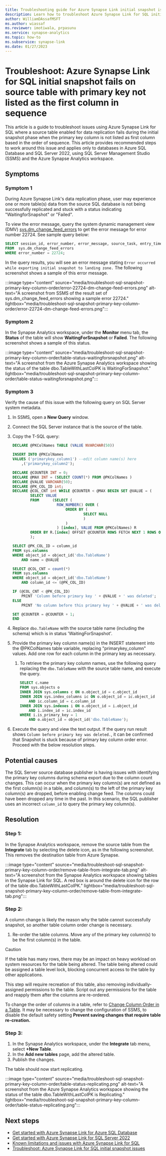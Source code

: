 ```yaml
---
title: Troubleshooting guide for Azure Synapse Link initial snapshot issues due to primary key column order for Azure SQL Database and SQL Server 
description: Learn how to troubleshoot Azure Synapse Link for SQL initial snapshot issues due to error 22724, primary key column order
author: WilliamDAssafMSFT
ms.author: wiassaf
ms.reviewer: imotiwala, prpasunu
ms.service: synapse-analytics
ms.topic: how-to
ms.subservice: synapse-link
ms.date: 01/27/2023
---
```


# Troubleshoot: Azure Synapse Link for SQL initial snapshot fails on source table with primary key not listed as the first column in sequence

This article is a guide to troubleshoot issues using Azure Synapse Link for SQL where a source table enabled for data replication fails during the initial snapshot phase when the primary key column is not listed as first column based in the order of sequence. This article provides recommended steps to work around this issue and applies only to databases in Azure SQL Database and SQL Server 2022, using SQL Server Management Studio (SSMS) and the Azure Synapse Analytics workspace.

## Symptoms

### Symptom 1

During Azure Synapse Link's data replication phase, user may experience one or more table(s) data from the source SQL database is not being successfully replicated and stuck with a status indicating "WaitingforSnapshot" or "Failed".

To view the error message, query the system dynamic management view (DMV) [sys.dm_change_feed_errors](/sql/relational-databases/system-dynamic-management-views/sys-dm-change-feed-errors) to get the error message for error number 22724. See sample query below: 
 
```sql
SELECT session_id, error_number, error_message, source_task, entry_time 
FROM  sys.dm_change_feed_errors 
WHERE error_number = 22724;
```

In the query results, you will see an error message stating `Error occurred while exporting initial snapshot to landing zone.` The following screenshot shows a sample of this error message.

:::image type="content" source="media/troubleshoot-sql-snapshot-primary-key-column-order/error-22724-dm-change-feed-errors.png" alt-text="A screenshot from SSMS of the result set of sys.dm_change_feed_errors showing a sample error 22724." lightbox="media/troubleshoot-sql-snapshot-primary-key-column-order/error-22724-dm-change-feed-errors.png":::

### Symptom 2

In the Synapse Analytics workspace, under the **Monitor** menu tab, the **Status** of the table will show **WaitingForSnapshot** or **Failed**. The following screenshot shows a sample of this status.

:::image type="content" source="media/troubleshoot-sql-snapshot-primary-key-column-order/table-status-waitingforsnapshot.png" alt-text="A screenshot from the Azure Synapse Analytics workspace showing the status of the table dbo.TableWithLastColPK is WaitingForSnapshot." lightbox="media/troubleshoot-sql-snapshot-primary-key-column-order/table-status-waitingforsnapshot.png":::

### Symptom 3

Verify the cause of this issue with the following query on SQL Server system metadata.

1. In SSMS, open a **New Query** window.
1. Connect the SQL Server instance that is the source of the table. 
1. Copy the T-SQL query:

    ```sql
    DECLARE @PKColNames TABLE (VALUE NVARCHAR(50))
    
    INSERT INTO @PKColNames
    VALUES ('primarykey_column1') --edit column name(s) here
        ,('primarykey_column2');
    
    DECLARE @COUNTER INT = 0;
    DECLARE @MAX INT = (SELECT COUNT(*) FROM @PKColNames )
    DECLARE @VALUE VARCHAR(50);
    DECLARE @PK_COL_ID int;
    DECLARE @COL_CNT int WHILE @COUNTER < @MAX BEGIN SET @VALUE = (
            SELECT VALUE
            FROM      (SELECT (
                        ROW_NUMBER() OVER (
                            ORDER BY (
                                    SELECT NULL
                                    )
                            )
                        ) [index], VALUE FROM @PKColNames) R        
            ORDER BY R.[index] OFFSET @COUNTER ROWS FETCH NEXT 1 ROWS ONLY
            );
    
    SELECT @PK_COL_ID = column_id
    FROM sys.columns
    WHERE object_id = object_id('dbo.TableName')
        AND name = @VALUE
    
    SELECT @COL_CNT = count(*)
    FROM sys.columns
    WHERE object_id = object_id('dbo.TableName')
        AND column_id <= (@PK_COL_ID)  
    
    IF (@COL_CNT < @PK_COL_ID)         
        PRINT 'Column before primary key ' + @VALUE + ' was deleted'; 
    ELSE                  
        PRINT 'No column before this primary key ' + @VALUE + ' was deleted';
    
    SET @COUNTER = @COUNTER + 1;
    END
    ```
1. Replace `dbo.TableName` with the source table name (including the schema) which is in status 'WaitingForSnapshot'. 
1. Provide the primary key column name(s) in the INSERT statement into the @PKColNames table variable, replacing "primarykey_column" values. Add one row for each column in the primary key as necessary.
    1. To retrieve the primary key column names, use the following query replacing the `dbo.TableName` with the source table name, and execute the query.
        ```sql
        SELECT c.name
        FROM sys.objects o
        INNER JOIN sys.columns c ON o.object_id = c.object_id
        INNER JOIN sys.index_columns ic ON o.object_id = ic.object_id
            AND ic.column_id = c.column_id
        INNER JOIN sys.indexes i ON o.object_id = i.object_id
            AND i.index_id = ic.index_id
        WHERE i.is_primary_key = 1
            AND o.object_id = object_id('dbo.TableName');
        ```
1. Execute the query and view the text output. If the query run result shows `Column before primary key was deleted.`, it can be confirmed that Snapshot is stuck because of primary key column order error. Proceed with the below resolution steps. 

## Potential causes

The SQL Server source database publisher is having issues with identifying the primary key columns during schema export due to the column count changes. This can occur when the primary key column(s) are not defined as the first column(s) in a table, and column(s) to the left of the primary key column(s) are dropped, before enabling change feed. The columns could have been dropped any time in the past. In this scenario, the SQL publisher uses an incorrect `column_id` to query the primary key column(s).

## Resolution

### Step 1:

In the Synapse Analytics workspace, remove the source table from the **Integrate** tab by selecting the delete icon, as in the following screenshot. This removes the destination table from Azure Synapse.

:::image type="content" source="media/troubleshoot-sql-snapshot-primary-key-column-order/remove-table-from-integrate-tab.png" alt-text="A screenshot from the Synapse Analytics workspace showing tables in the Synapse Link for SQL. A red box is around the delete icon for the row of the table dbo.TableWithLastColPK." lightbox="media/troubleshoot-sql-snapshot-primary-key-column-order/remove-table-from-integrate-tab.png":::

### Step 2:

A column change is likely the reason why the table cannot successfully snapshot, so another table column order change is necessary. 

1. Re-order the table columns. Move any of the primary key column(s) to be the first column(s) in the table.

> [!CAUTION] 
> If the table has many rows, there may be an impact on heavy workload on system resources for the table being altered. The table being altered could be assigned a table level lock, blocking concurrent access to the table by other applications. 
> 
> This step will require recreation of this table, also removing individually-assigned permissions to the table. Script out any permissions for the table and reapply them after the columns are re-ordered.

To change the order of columns in a table, refer to [Change Column Order in a Table](/sql/relational-databases/tables/change-column-order-in-a-table). It may be necessary to change the configuration of SSMS, to disable the default safety setting **Prevent saving changes that require table re-creation.**

### Step 3: 

1. In the Synapse Analytics workspace, under the **Integrate** tab menu, select **+New Table**. 
1. In the **Add new tables** page, add the altered table.
1. Publish the changes.

The table should now start replicating.

:::image type="content" source="media/troubleshoot-sql-snapshot-primary-key-column-order/table-status-replicating.png" alt-text="A screenshot from the Azure Synapse Analytics workspace showing the status of the table dbo.TableWithLastColPK is Replicating." lightbox="media/troubleshoot-sql-snapshot-primary-key-column-order/table-status-replicating.png":::

## Next steps

 - [Get started with Azure Synapse Link for Azure SQL Database](../connect-synapse-link-sql-database.md)
 - [Get started with Azure Synapse Link for SQL Server 2022](../connect-synapse-link-sql-server-2022.md)
 - [Known limitations and issues with Azure Synapse Link for SQL](../synapse-link-for-sql-known-issues.md)
 - [Troubleshoot: Azure Synapse Link for SQL initial snapshot issues](troubleshoot-sql-snapshot-issues.md)

